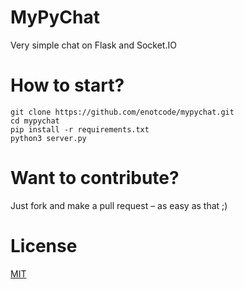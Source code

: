 # MyPyChat

Very simple chat on Flask and Socket.IO

# How to start?

```
git clone https://github.com/enotcode/mypychat.git
cd mypychat
pip install -r requirements.txt
python3 server.py
```

# Want to contribute?

Just fork and make a pull request – as easy as that ;)

# License

[MIT](/LICENSE/)
